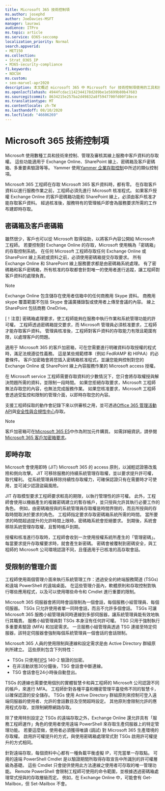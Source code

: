 ```yaml
---
title: Microsoft 365 技術控制項
ms.author: josephd
author: JoeDavies-MSFT
manager: laurawi
audience: ITPro
ms.topic: article
ms.service: O365-seccomp
localization_priority: Normal
search.appverid:
- MET150
ms.collection:
- Strat_O365_IP
- M365-security-compliance
f1.keywords:
- NOCSH
ms.custom:
- seo-marvel-apr2020
description: 本文概述 microsoft 365 中 Microsoft for 技術控制項使用的工具和技術。
ms.openlocfilehash: 4944fcdac1142344178d289be1e5699b80b47683
ms.sourcegitcommit: 8634215e257ba2d49832a8f5947700fd00f18ece
ms.translationtype: MT
ms.contentlocale: zh-TW
ms.lasthandoff: 08/10/2020
ms.locfileid: "46606269"
---
```

# <a name="microsoft-365-technology-controls"></a>Microsoft 365 技術控制項 

Microsoft 使用數種工具和技術來控制、管理及審核其線上服務中客戶資料的存取權。 這些功能適用于 Exchange Online、SharePoint 線上、密碼箱及客戶密碼箱、多重要素驗證等等。 Yammer 使用[Yammer 企業存取控制](office-365-yammer-enterprise-access-controls.md)中所述的類似控制項。

Microsoft 365 工程師在存取 Microsoft 365 客戶資料時，都有零。 在存取客戶資料以進行服務作業之前，工程師必須先進行 Microsoft 核准程式。 如果客戶授權 Exchange Online 的客戶密碼箱功能和 SharePoint 線上，必須由客戶核准才能存取客戶資料。 經過核准後，服務特有的管理帳戶即會為服務要求所需的工作布建即時存取。

## <a name="lockbox-and-customer-lockbox"></a>密碼箱及客戶密碼箱

雖然很少，客戶也可以從 Microsoft 取得協助，以將客戶內容公開給 Microsoft 工程師。 若要控制對 Exchange Online 的存取，Microsoft 使用稱為「密碼箱」的存取控制系統。 在任何 Microsoft 工程師存取任何 Exchange Online 或 SharePoint 線上系統或資料之前，必須使用密碼箱提交存取要求。 所有 Exchange Online 和 SharePoint 線上服務要求都是由密碼箱系統處理。 有了密碼箱和客戶密碼箱，所有核准的存取都會針對唯一的使用者進行追蹤，讓工程師對客戶資料的處理負責。

> [!NOTE]
> Exchange Online 包含儲存在使用者信箱中的任何商務用 Skype 資料。 商務用 skype 覆蓋範圍不包括 Skype 會議廣播錄製或使用者上傳至會議的內容。 線上 SharePoint 包括商務 OneDrive。

[！注意] 密碼箱處理要求，使工程師能夠在服務中執行作業和系統管理功能的許可權。 工程師透過密碼箱提交要求，而 Microsoft 管理員必須核准要求，工程師才能存取客戶資料。 管理員核准後，工程師對客戶資料的存取能力有限且範圍有限，以處理客戶的問題。

適用于 Microsoft 365 的客戶加密箱，可在您需要進行明確資料存取授權的程式時，滿足法規遵從性義務。 這是某些規範標準（例如 FedRAMP 和 HIPAA）的必要條件。 客戶加密箱會將您插入密碼箱核准程式，並讓您能夠控制對您的 Exchange Online 或 SharePoint 線上內容服務作業的 Microsoft access 授權。

在 Microsoft service 工程師需要存取資料的少數情況下，您只會將存取權授與解決問題所需的資料，並限制一段時間。 如果您拒絕存取要求，Microsoft 工程師無法存取您的內容，也無法完成服務作業。 如果您核准要求，Microsoft 工程師會透過受監控和限制的管理介面，以即時存取您的內容。

支援工程師採取的動作會記錄下來以供審核之用，並可透過[Office 365 管理活動 API](https://docs.microsoft.com/office/office-365-management-api/get-started-with-office-365-management-apis)與[安全性與合規性中心](https://protection.office.com/)存取。

>[!NOTE]
> 客戶加密箱可在[Microsoft 365 E5](https://products.office.com/business/office-365-enterprise-e5-business-software)中作為附加元件購買。 如需詳細資訊，請參閱[Microsoft 365 客戶加密箱要求](https://support.office.com/article/Office-365-Customer-Lockbox-Requests-36f9cdd1-e64c-421b-a7e4-4a54d16440a2)。

## <a name="just-in-time-access"></a>即時存取

Microsoft 會使用即時 (JIT) Microsoft 365 的 access 原則，以減輕認證篡改風險和側向攻擊。 JIT 可移除服務的持續系統管理存取權，並以要求提升許可權，取代權利。 從系統管理員移除持續性存取權力，可確保認證只有在需要時才可使用，並可減少認證盜竊風險。

JIT 存取模型要求工程師要求較高的期限，以執行管理性的許可權。 此外，工程師會使用以機器產生的複雜密碼建立的暫存帳戶，並只授與允許其執行必要工作的角色。 例如，由密碼箱授與的系統管理員存取權是時間界限的，而且所授與的存取時間取決於要求的角色。 工程師指定要求存取密碼箱系統所需的時間。 當所要求的時間超過提升的允許時間上限時，密碼箱系統會拒絕要求。 到期後，系統會移除系統管理存取權，且暫時帳戶到期。

授權和核准進行存取時，工程師會收到一次使用授權系統所產生的「管理密碼」。 每當要求提升存取權要求時，就會產生新密碼。 密碼會被覆制到密碼安全，與工程師的 Microsoft 公司環境認證不同，且僅適用于已核准的高存取會話。

## <a name="constrained-management-interfaces"></a>受限制的管理介面

工程師使用兩個管理介面來執行系統管理工作：透過安全的終端服務閘道 (TSGs) 和遠端 PowerShell 的遠端桌面。 在這些管理介面內，軟體原則和存取控制對執行哪些應用程式，以及可以使用哪些命令和 Cmdlet 進行重要的限制。

Microsoft 365 伺服器會將同時會話限制為一個會話，每個服務小組管理員、每個伺服器。 TSGs 只允許使用者單一同時會話，而且不允許多個會話。 TSGs 可讓 Microsoft 365 服務小組管理員同時連線到多部伺服器，讓系統管理員能有效地執行其職責。 服務小組管理員對 TSGs 本身沒有任何許可權。 TSG 只用于強制執行多重要素驗證 (MFA) 和加密需求。 一旦服務小組管理員透過 TSG 連接至特定伺服器，該特定伺服器會強制每個系統管理員一個會話的會話限制。

Microsoft 365 人員的使用限制與連線和設定需求是由 Active Directory 群組原則所建立。 這些原則包含下列特性：

- TSGs 只使用[FIPS](https://www.microsoft.com/TrustCenter/Compliance/FIPS) 140-2 驗證的加密。
- 在非活動狀態30分鐘後，TSG 會話會中斷連線。
- TSG 會話會在24小時後自動登出。

TSGs 的連線也需要使用個別的實體智慧卡和與工程師的 Microsoft 公司認證不同的帳戶，來進行 MFA。 工程師針對各種平臺和機密管理平臺發佈不同的智慧卡，以確保認證的安全儲存。 TSGs 使用 Active Directory 群組原則來控制可登入遠端伺服器的使用者、允許的會話數目及空閒超時設定。 其他原則會限制允許的應用程式存取，並限制網際網路存取。

除了使用特別設定之 TSGs 的遠端存取之外，Exchange Online 還允許具有「服務工程師運作」角色的使用者使用遠端 PowerShell 來存取生產伺服器上的特定管理功能。 若要這麼做，使用者必須獲得唯讀 (調試) 對 Microsoft 365 生產環境的存取權。 啟用許可權提升的方式，與使用密碼箱處理常式對 TSGs 啟用許可權提升的方式相同。

針對遠端存取，每個資料中心都有一種負載平衡虛擬 IP，可充當單一存取點。 可用的遠端 PowerShell Cmdlet 是以驗證期間所取得存取宣告中所識別的許可權層級為基礎。 這些 Cmdlet 只會提供使用此方法連線之使用者可存取的唯一管理功能。 Remote PowerShell 會限制工程師可使用的命令範圍，並根據透過密碼箱處理常式授與的存取層級而定。 例如，在 Exchange Online 中，可能會有 Get-Mailbox，但 Set-Mailbox 不會。
